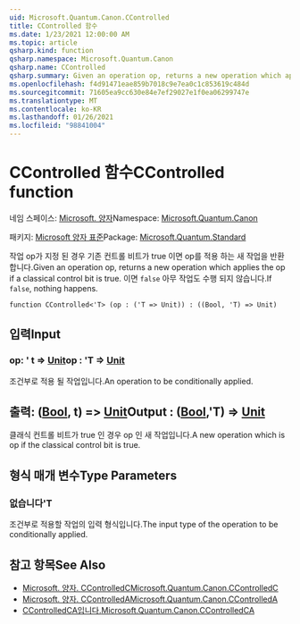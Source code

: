 ```yaml
---
uid: Microsoft.Quantum.Canon.CControlled
title: CControlled 함수
ms.date: 1/23/2021 12:00:00 AM
ms.topic: article
qsharp.kind: function
qsharp.namespace: Microsoft.Quantum.Canon
qsharp.name: CControlled
qsharp.summary: Given an operation op, returns a new operation which applies the op if a classical control bit is true. If `false`, nothing happens.
ms.openlocfilehash: f4d91471eae859b7018c9e7ea0c1c853619c484d
ms.sourcegitcommit: 71605ea9cc630e84e7ef29027e1f0ea06299747e
ms.translationtype: MT
ms.contentlocale: ko-KR
ms.lasthandoff: 01/26/2021
ms.locfileid: "98841004"
---
```

# <a name="ccontrolled-function"></a><span data-ttu-id="c44e9-102">CControlled 함수</span><span class="sxs-lookup"><span data-stu-id="c44e9-102">CControlled function</span></span>

<span data-ttu-id="c44e9-103">네임 스페이스: [Microsoft. 양자](xref:Microsoft.Quantum.Canon)</span><span class="sxs-lookup"><span data-stu-id="c44e9-103">Namespace: [Microsoft.Quantum.Canon](xref:Microsoft.Quantum.Canon)</span></span>

<span data-ttu-id="c44e9-104">패키지: [Microsoft 양자 표준](https://nuget.org/packages/Microsoft.Quantum.Standard)</span><span class="sxs-lookup"><span data-stu-id="c44e9-104">Package: [Microsoft.Quantum.Standard](https://nuget.org/packages/Microsoft.Quantum.Standard)</span></span>


<span data-ttu-id="c44e9-105">작업 op가 지정 된 경우 기존 컨트롤 비트가 true 이면 op를 적용 하는 새 작업을 반환 합니다.</span><span class="sxs-lookup"><span data-stu-id="c44e9-105">Given an operation op, returns a new operation which applies the op if a classical control bit is true.</span></span> <span data-ttu-id="c44e9-106">이면 `false` 아무 작업도 수행 되지 않습니다.</span><span class="sxs-lookup"><span data-stu-id="c44e9-106">If `false`, nothing happens.</span></span>

```qsharp
function CControlled<'T> (op : ('T => Unit)) : ((Bool, 'T) => Unit)
```


## <a name="input"></a><span data-ttu-id="c44e9-107">입력</span><span class="sxs-lookup"><span data-stu-id="c44e9-107">Input</span></span>

### <a name="op--t--unit"></a><span data-ttu-id="c44e9-108">op: ' t => [Unit](xref:microsoft.quantum.lang-ref.unit)</span><span class="sxs-lookup"><span data-stu-id="c44e9-108">op : 'T => [Unit](xref:microsoft.quantum.lang-ref.unit)</span></span> 

<span data-ttu-id="c44e9-109">조건부로 적용 될 작업입니다.</span><span class="sxs-lookup"><span data-stu-id="c44e9-109">An operation to be conditionally applied.</span></span>



## <a name="output--boolt--unit"></a><span data-ttu-id="c44e9-110">출력: ([Bool](xref:microsoft.quantum.lang-ref.bool), t) => [Unit](xref:microsoft.quantum.lang-ref.unit)</span><span class="sxs-lookup"><span data-stu-id="c44e9-110">Output : ([Bool](xref:microsoft.quantum.lang-ref.bool),'T) => [Unit](xref:microsoft.quantum.lang-ref.unit)</span></span> 

<span data-ttu-id="c44e9-111">클래식 컨트롤 비트가 true 인 경우 op 인 새 작업입니다.</span><span class="sxs-lookup"><span data-stu-id="c44e9-111">A new operation which is op if the classical control bit is true.</span></span>

## <a name="type-parameters"></a><span data-ttu-id="c44e9-112">형식 매개 변수</span><span class="sxs-lookup"><span data-stu-id="c44e9-112">Type Parameters</span></span>

### <a name="t"></a><span data-ttu-id="c44e9-113">없습니다</span><span class="sxs-lookup"><span data-stu-id="c44e9-113">'T</span></span>

<span data-ttu-id="c44e9-114">조건부로 적용할 작업의 입력 형식입니다.</span><span class="sxs-lookup"><span data-stu-id="c44e9-114">The input type of the operation to be conditionally applied.</span></span>

## <a name="see-also"></a><span data-ttu-id="c44e9-115">참고 항목</span><span class="sxs-lookup"><span data-stu-id="c44e9-115">See Also</span></span>

- [<span data-ttu-id="c44e9-116">Microsoft. 양자. CControlledC</span><span class="sxs-lookup"><span data-stu-id="c44e9-116">Microsoft.Quantum.Canon.CControlledC</span></span>](xref:Microsoft.Quantum.Canon.CControlledC)
- [<span data-ttu-id="c44e9-117">Microsoft. 양자. CControlledA</span><span class="sxs-lookup"><span data-stu-id="c44e9-117">Microsoft.Quantum.Canon.CControlledA</span></span>](xref:Microsoft.Quantum.Canon.CControlledA)
- [<span data-ttu-id="c44e9-118">CControlledCA입니다.</span><span class="sxs-lookup"><span data-stu-id="c44e9-118">Microsoft.Quantum.Canon.CControlledCA</span></span>](xref:Microsoft.Quantum.Canon.CControlledCA)